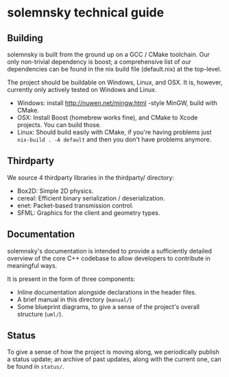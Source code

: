 # solemnsky technical guide

## Building

solemnsky is built from the ground up on a GCC / CMake toolchain. Our only non-trivial 
 dependency is boost; a comprehensive list of our dependencies can be found in the
 nix build file (default.nix) at the top-level.

The project should be buildable on Windows, Linux, and OSX. It is, however, currently only 
 actively tested on Windows and Linux.

 * Windows: install http://nuwen.net/mingw.html -style MinGW, build with CMake.
 * OSX: Install Boost (homebrew works fine), and CMake to Xcode projects. You can build those.
 * Linux: Should build easily with CMake, if you're having problems just 
   `nix-build . -A default` and then you don't have problems anymore.

## Thirdparty

We source 4 thirdparty libraries in the thirdparty/ directory:

 * Box2D: Simple 2D physics.
 * cereal: Efficient binary serialization / deserialization.
 * enet: Packet-based transmission control.
 * SFML: Graphics for the client and geometry types.

## Documentation

solemnsky's documentation is intended to provide a sufficiently detailed overview of the
 core C++ codebase to allow developers to contribute in meaningful ways.

It is present in the form of three components:

 * Inline documentation alongside declarations in the header files.
 * A brief manual in this directory (`manual/`)
 * Some blueprint diagrams, to give a sense of the project's overall structure (`uml/`).

## Status

To give a sense of how the project is moving along, we periodically publish a status update;
 an archive of past updates, along with the current one, can be found in `status/`.

